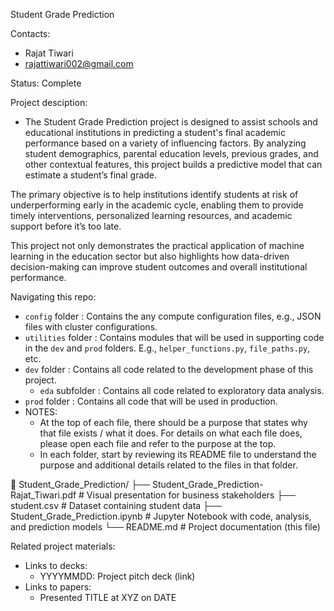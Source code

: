 Student Grade Prediction

Contacts:
* Rajat Tiwari
* rajattiwari002@gmail.com

Status: Complete

Project desciption:
* The Student Grade Prediction project is designed to assist schools and educational institutions in predicting a student's final academic performance based on a variety of influencing factors. By analyzing student demographics, parental education levels, previous grades, and other contextual features, this project builds a predictive model that can estimate a student’s final grade.

The primary objective is to help institutions identify students at risk of underperforming early in the academic cycle, enabling them to provide timely interventions, personalized learning resources, and academic support before it’s too late.

This project not only demonstrates the practical application of machine learning in the education sector but also highlights how data-driven decision-making can improve student outcomes and overall institutional performance.

Navigating this repo:
* `config` folder : Contains the any compute configuration files, e.g., JSON files with cluster configurations.
* `utilities` folder : Contains modules that will be used in supporting code in the `dev` and `prod` folders.  E.g., `helper_functions.py`, `file_paths.py`, etc.
* `dev` folder : Contains all code related to the development phase of this project.
    * `eda` subfolder : Contains all code related to exploratory data analysis.
* `prod` folder : Contains all code that will be used in production.
* NOTES:
    * At the top of each file, there should be a purpose that states why that file exists / what it does.  For details on what each file does, please open each file and refer to the purpose at the top.
    * In each folder, start by reviewing its README file to understand the purpose and additional details related to the files in that folder.
 

📁 Student_Grade_Prediction/
 ├── Student_Grade_Prediction-Rajat_Tiwari.pdf   # Visual presentation for business stakeholders
 ├── student.csv                                 # Dataset containing student data
 ├── Student_Grade_Prediction.ipynb              # Jupyter Notebook with code, analysis, and prediction models
 └── README.md                                    # Project documentation (this file)


Related project materials:
* Links to decks:
    * YYYYMMDD: Project pitch deck (link)
* Links to papers:
    * Presented TITLE at XYZ on DATE
